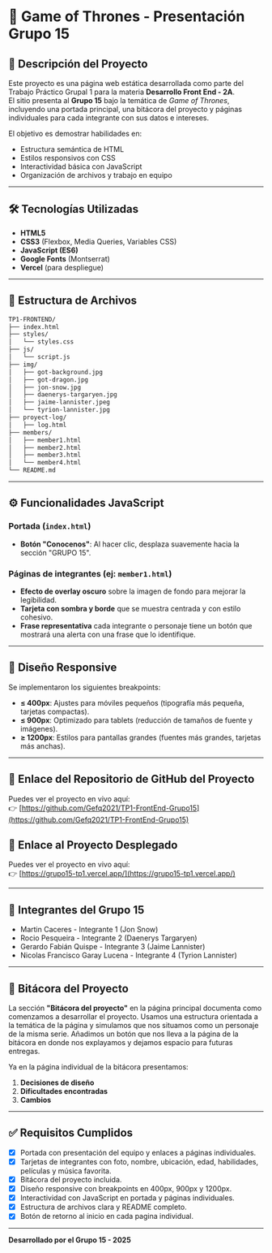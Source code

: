 # 🐉 Game of Thrones - Presentación Grupo 15

## 📖 Descripción del Proyecto

Este proyecto es una página web estática desarrollada como parte del Trabajo Práctico Grupal 1 para la materia **Desarrollo Front End - 2A**.  
El sitio presenta al **Grupo 15** bajo la temática de *Game of Thrones*, incluyendo una portada principal, una bitácora del proyecto y páginas individuales para cada integrante con sus datos e intereses.

El objetivo es demostrar habilidades en:
- Estructura semántica de HTML
- Estilos responsivos con CSS
- Interactividad básica con JavaScript
- Organización de archivos y trabajo en equipo

---

## 🛠️ Tecnologías Utilizadas

- **HTML5**
- **CSS3** (Flexbox, Media Queries, Variables CSS)
- **JavaScript (ES6)**
- **Google Fonts** (Montserrat)
- **Vercel** (para despliegue)

---

## 📁 Estructura de Archivos

```txt
TP1-FRONTEND/
├── index.html
├── styles/
│   └── styles.css
├── js/
│   └── script.js
├── img/
│   ├── got-background.jpg
│   ├── got-dragon.jpg
│   ├── jon-snow.jpg
│   ├── daenerys-targaryen.jpg
│   ├── jaime-lannister.jpeg
│   └── tyrion-lannister.jpg
├── proyect-log/
│   ├── log.html
├── members/
│   ├── member1.html
│   ├── member2.html
│   ├── member3.html
│   └── member4.html
└── README.md
```

---

## ⚙️ Funcionalidades JavaScript

### Portada (`index.html`)
- **Botón "Conocenos"**: Al hacer clic, desplaza suavemente hacia la sección "GRUPO 15".

### Páginas de integrantes (ej: `member1.html`)
- **Efecto de overlay oscuro** sobre la imagen de fondo para mejorar la legibilidad.
- **Tarjeta con sombra y borde** que se muestra centrada y con estilo cohesivo.
- **Frase representativa** cada integrante o personaje tiene un botón que mostrará una alerta con una frase que lo identifique.

---

## 📱 Diseño Responsive

Se implementaron los siguientes breakpoints:

- **≤ 400px**: Ajustes para móviles pequeños (tipografía más pequeña, tarjetas compactas).
- **≤ 900px**: Optimizado para tablets (reducción de tamaños de fuente y imágenes).
- **≥ 1200px**: Estilos para pantallas grandes (fuentes más grandes, tarjetas más anchas).

---

## 🔗 Enlace del Repositorio de GitHub del Proyecto

Puedes ver el proyecto en vivo aquí:  
👉 [https://github.com/Gefq2021/TP1-FrontEnd-Grupo15](https://github.com/Gefq2021/TP1-FrontEnd-Grupo15)


## 🔗 Enlace al Proyecto Desplegado

Puedes ver el proyecto en vivo aquí:  
👉 [https://grupo15-tp1.vercel.app/](https://grupo15-tp1.vercel.app/)

---

## 👥 Integrantes del Grupo 15

- Martin Caceres - Integrante 1 (Jon Snow)
- Rocio  Pesqueira - Integrante 2 (Daenerys Targaryen)
- Gerardo Fabián Quispe - Integrante 3 (Jaime Lannister)
- Nicolas Francisco	Garay Lucena - Integrante 4 (Tyrion Lannister)

---

## 📘 Bitácora del Proyecto

La sección **"Bitácora del proyecto"** en la página principal documenta como comenzamos a desarrollar el proyecto. Usamos una estructura orientada a la temática de la página
y simulamos que nos situamos como un personaje de la misma serie. Añadimos un botón que nos lleva a la página de la bitácora en donde nos explayamos y dejamos espacio
para futuras entregas.

Ya en la página individual de la bitácora presentamos:
1. **Decisiones de diseño**
2. **Dificultades encontradas**
3. **Cambios**

---

## ✅ Requisitos Cumplidos

- [x] Portada con presentación del equipo y enlaces a páginas individuales.
- [x] Tarjetas de integrantes con foto, nombre, ubicación, edad, habilidades, películas y música favorita.
- [x] Bitácora del proyecto incluida.
- [x] Diseño responsive con breakpoints en 400px, 900px y 1200px.
- [x] Interactividad con JavaScript en portada y páginas individuales.
- [x] Estructura de archivos clara y README completo.
- [x] Botón de retorno al inicio en cada pagina individual.

---

**Desarrollado por el Grupo 15 - 2025**
